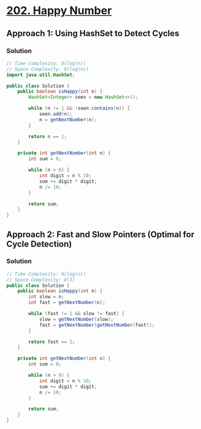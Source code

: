 # [202. Happy Number](https://leetcode.com/problems/happy-number/)

## Approach 1: Using HashSet to Detect Cycles

### Solution
```java
// Time Complexity: O(log(n))
// Space Complexity: O(log(n))
import java.util.HashSet;

public class Solution {
    public boolean isHappy(int n) {
        HashSet<Integer> seen = new HashSet<>();

        while (n != 1 && !seen.contains(n)) {
            seen.add(n);
            n = getNextNumber(n);
        }

        return n == 1;
    }

    private int getNextNumber(int n) {
        int sum = 0;

        while (n > 0) {
            int digit = n % 10;
            sum += digit * digit;
            n /= 10;
        }

        return sum;
    }
}
```

## Approach 2: Fast and Slow Pointers (Optimal for Cycle Detection)

### Solution
```java
// Time Complexity: O(log(n))
// Space Complexity: O(1)
public class Solution {
    public boolean isHappy(int n) {
        int slow = n;
        int fast = getNextNumber(n);

        while (fast != 1 && slow != fast) {
            slow = getNextNumber(slow);
            fast = getNextNumber(getNextNumber(fast));
        }

        return fast == 1;
    }

    private int getNextNumber(int n) {
        int sum = 0;

        while (n > 0) {
            int digit = n % 10;
            sum += digit * digit;
            n /= 10;
        }

        return sum;
    }
}
```